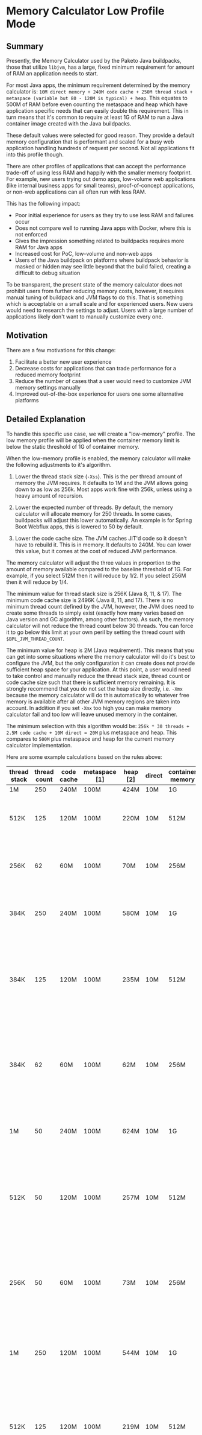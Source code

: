 # Memory Calculator Low Profile Mode

## Summary

Presently, the Memory Calculator used by the Paketo Java buildpacks, those that utilize `libjvm`, has a large, fixed minimum requirement for amount of RAM an application needs to start.

For most Java apps, the minimum requirement determined by the memory calculator is: `10M direct memory + 240M code cache + 250M thread stack + metaspace (variable but 80 - 120M is typical) + heap`. This equates to 500M of RAM before even counting the metaspace and heap which have application specific needs that can easily double this requirement. This in turn means that it's common to require at least 1G of RAM to run a Java container image created with the Java buildpacks.

These default values were selected for good reason. They provide a default memory configuration that is performant and scaled for a busy web application handling hundreds of request per second. Not all applications fit into this profile though.

There are other profiles of applications that can accept the performance trade-off of using less RAM and happily with the smaller memory footprint. For example, new users trying out demo apps, low-volume web applications (like internal business apps for small teams), proof-of-concept applications, or non-web applications can all often run with less RAM.

This has the following impact:

- Poor initial experience for users as they try to use less RAM and failures occur
- Does not compare well to running Java apps with Docker, where this is not enforced
- Gives the impression something related to buildpacks requires more RAM for Java apps
- Increased cost for PoC, low-volume and non-web apps
- Users of the Java buildpack on platforms where buildpack behavior is masked or hidden may see little beyond that the build failed, creating a difficult to debug situation

To be transparent, the present state of the memory calculator does not prohibit users from further reducing memory costs, however, it requires manual tuning of buildpack and JVM flags to do this. That is something which is acceptable on a small scale and for experienced users. New users would need to research the settings to adjust. Users with a large number of applications likely don't want to manually customize every one.

## Motivation

There are a few motivations for this change:

1. Facilitate a better new user experience
2. Decrease costs for applications that can trade performance for a reduced memory footprint
3. Reduce the number of cases that a user would need to customize JVM memory settings manually
4. Improved out-of-the-box experience for users one some alternative platforms

## Detailed Explanation

To handle this specific use case, we will create a "low-memory" profile. The low memory profile will be applied when the container memory limit is below the static threshold of 1G of container memory.

When the low-memory profile is enabled, the memory calculator will make the following adjustments to it's algorithm.

1. Lower the thread stack size (`-Xss`). This is the per thread amount of memory the JVM requires. It defaults to 1M and the JVM allows going down to as low as 256k. Most apps work fine with 256k, unless using a heavy amount of recursion.

2. Lower the expected number of threads. By default, the memory calculator will allocate memory for 250 threads. In some cases, buildpacks will adjust this lower automatically. An example is for Spring Boot Webflux apps, this is lowered to 50 by default.

3. Lower the code cache size. The JVM caches JIT'd code so it doesn't have to rebuild it. This is in memory. It defaults to 240M. You can lower this value, but it comes at the cost of reduced JVM performance.

The memory calculator will adjust the three values in proportion to the amount of memory available compared to the baseline threshold of 1G. For example, if you select 512M then it will reduce by 1/2. If you select 256M then it will reduce by 1/4.

The minimum value for thread stack size is 256K (Java 8, 11, & 17). The minimum code cache size is 2496K (Java 8, 11, and 17). There is no minimum thread count defined by the JVM, however, the JVM does need to create some threads to simply exist (exactly how many varies based on Java version and GC algorithm, among other factors). As such, the memory calculator will not reduce the thread count below 30 threads. You can force it to go below this limit at your own peril by setting the thread count with `$BPL_JVM_THREAD_COUNT`.

The minimum value for heap is 2M (Java requirement). This means that you can get into some situations where the memory calculator will do it's best to configure the JVM, but the only configuration it can create does not provide sufficient heap space for your application. At this point, a user would need to take control and manually reduce the thread stack size, thread count or code cache size such that there is sufficient memory remaining. It is strongly recommend that you do not set the heap size directly, i.e. `-Xmx` because the memory calculator will do this automatically to whatever free memory is available after all other JVM memory regions are taken into account. In addition if you set `-Xmx` too high you can make memory calculator fail and too low will leave unused memory in the container.

The minimum selection with this algorithm would be: `256k * 30 threads + 2.5M code cache + 10M direct = 20M` plus metaspace and heap. This compares to `500M` plus metaspace and heap for the current memory calculator implementation.

Here are some example calculations based on the rules above:

| thread stack | thread count | code cache | metaspace [1] | heap [2] | direct | container memory | Notes                                                                                |
| ------------ | ------------ | ---------- | ------------- | -------- | ------ | ---------------- | ------------------------------------------------------------------------------------ |
| 1M           | 250          | 240M       | 100M          | 424M     | 10M    | 1G               | Baseline                                                                             |
| 512K         | 125          | 120M       | 100M          | 220M     | 10M    | 512M             | Container memory reduced by 1/2 the baseline                                         |
| 256K         | 62           | 60M        | 100M          | 70M      | 10M    | 256M             | Container memory reduced by 1/4 the baseline                                         |
| 384K         | 250          | 240M       | 100M          | 580M     | 10M    | 1G               | Baseline, user has fixed thread stack at 384K                                        |
| 384K         | 125          | 120M       | 100M          | 235M     | 10M    | 512M             | Container memory reduced by 1/2 the baseline, user has fixed thread stack at 384K    |
| 384K         | 62           | 60M        | 100M          | 62M      | 10M    | 256M             | Container memory reduced by 1/4 the baseline, user has fixed thread stack at 384K    |
| 1M           | 50           | 240M       | 100M          | 624M     | 10M    | 1G               | Baseline, user has fixed thread count to 50                                          |
| 512K         | 50           | 120M       | 100M          | 257M     | 10M    | 512M             | Container memory reduced by 1/2 the baseline, user has fixed thread count to 50      |
| 256K         | 50           | 60M        | 100M          | 73M      | 10M    | 256M             | Container memory reduced by 1/4 the baseline, user has fixed thread count to 50      |
| 1M           | 250          | 120M       | 100M          | 544M     | 10M    | 1G               | Baseline, user has fixed code cache size to 120M                                     |
| 512K         | 125          | 120M       | 100M          | 219M     | 10M    | 512M             | Container memory reduced by 1/2 the baseline, user has fixed code cache size to 120M |
| 256K         | 62           | 120M       | 100M          | 10M      | 10M    | 256M             | Container memory reduced by 1/4 the baseline, user has fixed code cache size to 120M |

[1] - Metaspace will vary per application. For these calculations it is fixed at 100M.
[2] - Heap is dynamically adjusted to consume whatever memory is remaining while not exceeding the container memory limit.

## Rationale and Alternatives

Alternatives:

- Do nothing. Memory calculator will continue it's present course and users will need to manually customize JVM settings for lower memory scenarios.
- The algorithm outlined above for determining the memory settings is only one possibility. Other algorithms could be used instead. This one was selected because it's perceived to be intuitive, effective and at the same time easy to implement.
- Allow disabling the memory calculator. This would allow users to take full control, but dramatically increases the likelihood of obtuse and difficult to debug failure scenarios (i.e. self-inflicted foot wounds).

## Implementation

This will require updating the libpak memory calculator helper.

It will need to:

- Capture the current container memory limit
- Compare that to the threshold of 1G and calculate a scaling factor (i.e. `current / 1G = scaling factor`)
- Perform a standard calcualtion for 1G
- Adjust the thread stack size, thread count and code cache size, scaling them down by the scaling factor (i.e. `value - (value * scaling) = new value` ). Values should be in KB and fractional results all rounded down for safety. Do not adjust a value if a user has manually fixed this value.
- Warn if a user has set `-Xmx`, which can cause unexpected problems.
- Enforce minimum defined requirements. Fail immediately, if below a spec defined minimum.
- If code cache is less than 240M, warn that this can cause reduced performance, especially at load
- Test the scenarios outlined in the table above. Confirm expected results.
- Include intuitive error messages explaining the users next steps, if there is a memory calculator failure.
- Document the new behavior (and existing behavior, which isn't documented) as well as limitations/non-perfect nature of low profile mode).

## Prior Art

- None

## Unresolved Questions and Bikeshedding

- Is this the right algorithm? Can we do better?
